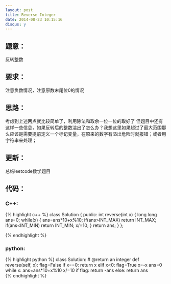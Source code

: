 ```yaml
---
layout: post
title: Reverse Integer
date: 2014-08-23 10:15:16
disqus: y
---
```


## 题意：
反转整数

## 要求：
注意负数情况，注意原数末尾位0的情况

## 思路：
考虑到上述两点就比较简单了，利用除法和取余一位一位的取好了
但题目中还有这样一些信息，如果反转后的整数溢出了怎么办？我想这里如果超过了最大范围那么应该是需要提前定义一个标记变量，在原来的数字有溢出危险时就报错；或者用字符串来处理；

## 更新：
总结leetcode数学题目

## 代码：
### C++:

{% highlight c++ %}
class Solution {
public:
    int reverse(int x) {
        long long ans=0;
        while(x)
        {
            ans=ans*10+x%10;
            if(ans>INT_MAX)
                return INT_MAX;
            if(ans<INT_MIN) 
                return INT_MIN;
            x/=10;
        }
        return ans;
    }
};


 {% endhighlight %}
### python:

{% highlight python %}
class Solution:
    # @return an integer
    def reverse(self, x):
        flag=False
        if x==0:
            return x
        elif x<0:
            flag=True
            x=-x
        ans=0
        while x:
            ans=ans*10+x%10
            x/=10
        if flag:
            return -ans
        else:
            return ans        
 {% endhighlight %}
